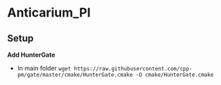 # Anticarium_PI

## Setup

**Add HunterGate**
- In main folder `wget https://raw.githubusercontent.com/cpp-pm/gate/master/cmake/HunterGate.cmake -O cmake/HunterGate.cmake` 